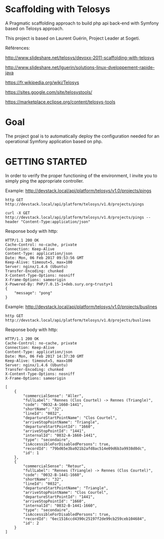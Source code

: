 Scaffolding with Telosys
================================================================================

A Pragmatic scaffolding approach to build php api back-end with Symfony based on Telosys approach.

This project is based on Laurent Guérin, Project Leader at Sogeti.

Références:

http://www.slideshare.net/telosys/devoxx-2011-scaffolding-with-telosys

http://www.slideshare.net/lguerin/solutions-linux-dveloppement-rapide-java

https://fr.wikipedia.org/wiki/Telosys

https://sites.google.com/site/telosystools/

https://marketplace.eclipse.org/content/telosys-tools

Goal
================================================================================

The project goal is to automatically deploy the configuration needed for an operational Symfony application based on php.

GETTING STARTED
================================================================================

In order to verify the proper functioning of the environment, I invite you to simply ping the appropriate controller.

Example: http://devstack.local/api/platform/telosys/v1.0/projects/pings

    http GET http://devstack.local/api/platform/telosys/v1.0/projects/pings

    curl -X GET http://devstack.local/api/platform/telosys/v1.0/projects/pings --header "Content-Type:application/json"

Response body with http:
    
    HTTP/1.1 200 OK
    Cache-Control: no-cache, private
    Connection: Keep-Alive
    Content-Type: application/json
    Date: Mon, 06 Feb 2017 09:53:56 GMT
    Keep-Alive: timeout=5, max=100
    Server: nginx/1.4.6 (Ubuntu)
    Transfer-Encoding: chunked
    X-Content-Type-Options: nosniff
    X-Frame-Options: sameorigin
    X-Powered-By: PHP/7.0.15-1+deb.sury.org~trusty+1
    {
        "message": "pong"
    }


Example: http://devstack.local/api/platform/telosys/v1.0/projects/buslines

    http GET http://devstack.local/api/platform/telosys/v1.0/projects/buslines

Response body with http:

    HTTP/1.1 200 OK  
    Cache-Control: no-cache, private
    Connection: Keep-Alive
    Content-Type: application/json
    Date: Mon, 06 Feb 2017 14:37:30 GMT
    Keep-Alive: timeout=5, max=100
    Server: nginx/1.4.6 (Ubuntu)
    Transfer-Encoding: chunked
    X-Content-Type-Options: nosniff
    X-Frame-Options: sameorigin

    [
        {
            "commercialSense": "Aller",
            "fullLabel": "Rennes (Clos Courtel) -> Rennes (Triangle)",
            "code": "0032-A-1660-1441",
            "shortName": "32",
            "lineId": "0032",
            "departureStartPointName": "Clos Courtel",
            "arriveStopPointName": "Triangle",
            "departureStartPointId": "1660",
            "arriveStopPointId": "1441",
            "internalId": "0032-A-1660-1441",
            "type": "secondaire",
            "isAccessibleForDisabledPersons": true,
            "recordId": "79bd65e3ba921b2afd8ac514e09d6b3a9938d0dc",
            "id": 1
        },
        {
            "commercialSense": "Retour",
            "fullLabel": "Rennes (Triangle) -> Rennes (Clos Courtel)",
            "code": "0032-B-1441-1660",
            "shortName": "32",
            "lineId": "0032",
            "departureStartPointName": "Triangle",
            "arriveStopPointName": "Clos Courtel",
            "departureStartPointId": "1441",
            "arriveStopPointId": "1660",
            "internalId": "0032-B-1441-1660",
            "type": "secondaire",
            "isAccessibleForDisabledPersons": true,
            "recordId": "6ec1516ccd4390c25197f2de99cb259ceb104684",
            "id": 2
        }
    ]
